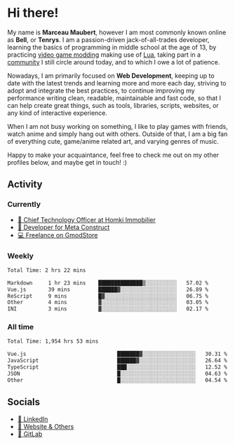 # Hi there!

My name is **Marceau Maubert**, however I am most commonly known online as **Bell**, or **Tenrys**. I am a passion-driven jack-of-all-trades developer, learning the basics of programming in middle school at the age of 13, by practicing [video game modding](https://garrysmod.com) making use of [Lua](https://lua.org), taking part in a [community](https://metastruct.net) I still circle around today, and to which I owe a lot of patience.

Nowadays, I am primarily focused on **Web Development**, keeping up to date with the latest trends and learning more and more each day, striving to adopt  and integrate the best practices, to continue improving my performance writing clean, readable, maintainable and fast code, so that I can help create great things, such as tools, libraries, scripts, websites, or any kind of interactive experience.

When I am not busy working on something, I like to play games with friends, watch anime and simply hang out with others. Outside of that, I am a big fan of everything cute, game/anime related art, and varying genres of music.

Happy to make your acquaintance, feel free to check me out on my other profiles below, and maybe get in touch! :)

## Activity

### Currently

- [🏢 Chief Technology Officer at Homki Immobilier](https://homki-immobilier.com)
- [🎈 Developer for Meta Construct](https://metastruct.net)
- [💻 Freelance on GmodStore](https://www.gmodstore.com/users/Tenrys)

### Weekly
<!--START_SECTION:wakaWeekly-->

```txt
Total Time: 2 hrs 22 mins

Markdown     1 hr 23 mins    ██████████████▒░░░░░░░░░░   57.02 %
Vue.js       39 mins         ██████▓░░░░░░░░░░░░░░░░░░   26.89 %
ReScript     9 mins          █▓░░░░░░░░░░░░░░░░░░░░░░░   06.75 %
Other        4 mins          ▓░░░░░░░░░░░░░░░░░░░░░░░░   03.05 %
INI          3 mins          ▓░░░░░░░░░░░░░░░░░░░░░░░░   02.17 %
```

<!--END_SECTION:wakaWeekly-->

### All time
<!--START_SECTION:wakaTotal-->

```txt
Total Time: 1,954 hrs 53 mins

Vue.js                             ███████▓░░░░░░░░░░░░░░░░░   30.31 %
JavaScript                         ██████▓░░░░░░░░░░░░░░░░░░   26.64 %
TypeScript                         ███░░░░░░░░░░░░░░░░░░░░░░   12.52 %
JSON                               █░░░░░░░░░░░░░░░░░░░░░░░░   04.63 %
Other                              █░░░░░░░░░░░░░░░░░░░░░░░░   04.54 %
```

<!--END_SECTION:wakaTotal-->

## Socials

- [👔 LinkedIn](https://www.linkedin.com/in/marceau-maubert)
- [🔗 Website & Others](https://bell.moe)
- [🦊 GitLab](https://gitlab.com/Tenrys)
